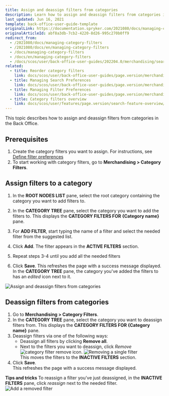 ```yaml
---
title: Assign and deassign filters from categories
description: Learn how to assign and deassign filters from categories in the Back Office
last_updated: Jun 16, 2021
template: back-office-user-guide-template
originalLink: https://documentation.spryker.com/2021080/docs/managing-category-filters
originalArticleId: abf8a3db-7cb2-4220-8d26-995c270b0ff9
redirect_from:
  - /2021080/docs/managing-category-filters
  - /2021080/docs/en/managing-category-filters
  - /docs/managing-category-filters
  - /docs/en/managing-category-filters
  - /docs/scos/user/back-office-user-guides/202204.0/merchandising/search-and-filters/managing-category-filters.html
related:
  - title: Reorder category filters
    link: docs/scos/user/back-office-user-guides/page.version/merchandising/category-filters/reorder-category-filters.html
  - title: Managing Search Preferences
    link: docs/scos/user/back-office-user-guides/page.version/merchandising/search-and-filters/managing-search-preferences.html
  - title: Managing Filter Preferences
    link: docs/scos/user/back-office-user-guides/page.version/merchandising/filter-preferences/define-filter-preferences.html
  - title: Category filters overview
    link: docs/scos/user/features/page.version/search-feature-overview/category-filters-overview.html
---
```


This topic describes how to assign and deassign filters from categories in the Back Office.

## Prerequisites


1. Create the category filters you want to assign. For instructions, see [Define filter preferences](/docs/scos/user/back-office-user-guides/202204.0/merchandising/filter-preferences/define-filter-preferences.html)
2. To start working with category filters, go to **Merchandising&nbsp;<span aria-label="and then">></span> Category Filters**.

## Assign filters to a category

1. In the **ROOT NODES LIST** pane, select the root category containing the category you want to add filters to.

2. In the **CATEGORY TREE** pane, select the category you want to add the filters to.
    This displays the **CATEGORY FILTERS FOR {Category name}** pane.

3. For **ADD FILTER**, start typing the name of a filter and select the needed filter from the suggested list.
4. Click **Add**.
    The filter appears in the **ACTIVE FILTERS** section.
5. Repeat steps 3-4 until you add all the needed filters
6. Click **Save**.
    This refreshes the page with a success message displayed. In the **CATEGORY TREE** pane, the category you've added the filters to has an *edited* icon next to it.

![Assign and deassign filters from categories](https://spryker.s3.eu-central-1.amazonaws.com/docs/scos/user/back-office-user-guides/merchandising/category-filters/assign-and-deassign-filters-from-categories.md/assign-and-deassign-filters-from-categories.png)    

## Deassign filters from categories

1. Go to **Merchandising&nbsp;<span aria-label="and then">></span> Category Filters**.
2. In the **CATEGORY TREE** pane, select the category you want to deassign filters from.
    This displays the **CATEGORY FILTERS FOR {Category name}** pane.    
3. Deassign filters via one of the following ways:
    * Deassign all filters by clicking **Remove all**.
    * Next to the filters you want to deassign, click *Remove* <span class="inline-img">![category filter remove icon](https://spryker.s3.eu-central-1.amazonaws.com/docs/scos/user/back-office-user-guides/merchandising/category-filters/assign-and-deassign-filters-from-categories.md/category-filter-remove-icon.png)</span>.
![Removing a single filter](https://spryker.s3.eu-central-1.amazonaws.com/docs/User+Guides/Back+Office+User+Guides/Search+and+Filters/Managing+Category+Filters/remove-single-filter.gif)    
        This moves the filters to the **INACTIVE FILTERS** section.
4. Click **Save**.    
    This refreshes the page with a success message displayed.    


**Tips and tricks**
To reassign a filter you've just deassigned, in the **INACTIVE FILTERS** pane, click *reassign* next to the needed filter.
![Add a removed filter](https://spryker.s3.eu-central-1.amazonaws.com/docs/User+Guides/Back+Office+User+Guides/Search+and+Filters/Managing+Category+Filters/add-removed-filter.gif)
